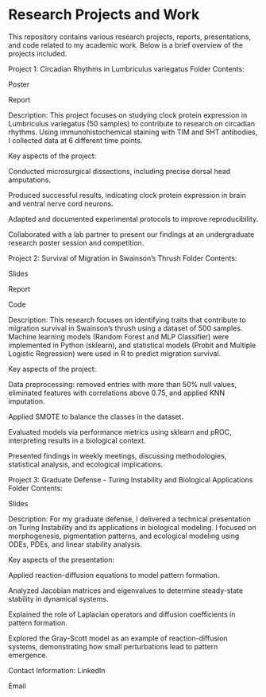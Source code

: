 # Research Projects and Work

This repository contains various research projects, reports, presentations, and code related to my academic work. Below is a brief overview of the projects included.

Project 1: Circadian Rhythms in Lumbriculus variegatus
Folder Contents:

Poster

Report

Description:
This project focuses on studying clock protein expression in Lumbriculus variegatus (50 samples) to contribute to research on circadian rhythms. Using immunohistochemical staining with TIM and 5HT antibodies, I collected data at 6 different time points.

Key aspects of the project:

Conducted microsurgical dissections, including precise dorsal head amputations.

Produced successful results, indicating clock protein expression in brain and ventral nerve cord neurons.

Adapted and documented experimental protocols to improve reproducibility.

Collaborated with a lab partner to present our findings at an undergraduate research poster session and competition.

Project 2: Survival of Migration in Swainson’s Thrush
Folder Contents:

Slides

Report

Code

Description:
This research focuses on identifying traits that contribute to migration survival in Swainson’s thrush using a dataset of 500 samples. Machine learning models (Random Forest and MLP Classifier) were implemented in Python (sklearn), and statistical models (Probit and Multiple Logistic Regression) were used in R to predict migration survival.

Key aspects of the project:

Data preprocessing: removed entries with more than 50% null values, eliminated features with correlations above 0.75, and applied KNN imputation.

Applied SMOTE to balance the classes in the dataset.

Evaluated models via performance metrics using sklearn and pROC, interpreting results in a biological context.

Presented findings in weekly meetings, discussing methodologies, statistical analysis, and ecological implications.

Project 3: Graduate Defense - Turing Instability and Biological Applications
Folder Contents:

Slides

Description:
For my graduate defense, I delivered a technical presentation on Turing Instability and its applications in biological modeling. I focused on morphogenesis, pigmentation patterns, and ecological modeling using ODEs, PDEs, and linear stability analysis.

Key aspects of the presentation:

Applied reaction-diffusion equations to model pattern formation.

Analyzed Jacobian matrices and eigenvalues to determine steady-state stability in dynamical systems.

Explained the role of Laplacian operators and diffusion coefficients in pattern formation.

Explored the Gray-Scott model as an example of reaction-diffusion systems, demonstrating how small perturbations lead to pattern emergence.

Contact Information:
LinkedIn

Email
